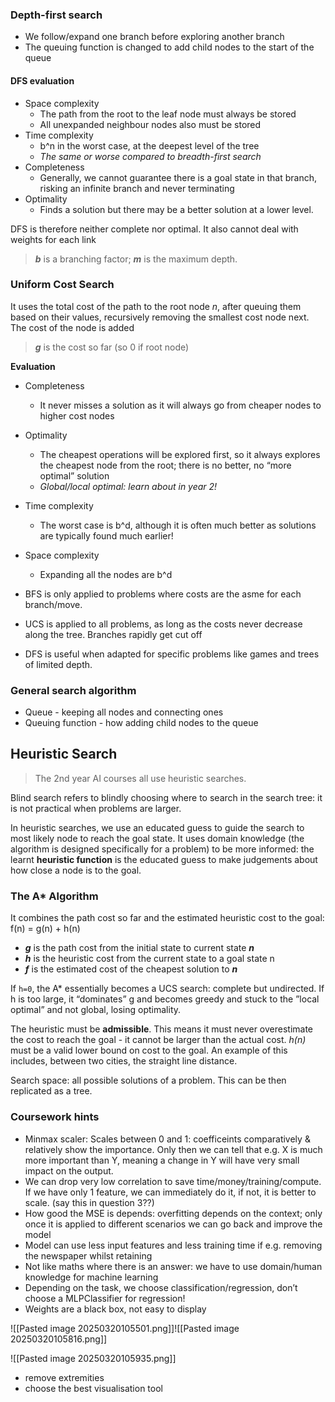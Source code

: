 
### Depth-first search
- We follow/expand one branch before exploring another branch
- The queuing function is changed to add child nodes to the start of the queue


#### DFS evaluation 
- Space complexity
	- The path from the root to the leaf node must always be stored
	- All unexpanded neighbour nodes also must be stored
- Time complexity
	- b^n in the worst case, at the deepest level of the tree
	- *The same or worse compared to breadth-first search*
- Completeness
	- Generally, we cannot guarantee there is a goal state in that branch, risking an infinite branch and never terminating
- Optimality
	- Finds a solution but there may be a better solution at a lower level.

DFS is therefore neither complete nor optimal. It also cannot deal with weights for each link

> ***b*** is a branching factor; ***m*** is the maximum depth.

### Uniform Cost Search
It uses the total cost of the path to the root node *n*, after queuing them based on their values, recursively removing the smallest cost node next. The cost of the node is added 

> ***g*** is the cost so far (so 0 if root node)

**Evaluation**
- Completeness
	- It never misses a solution as it will always go from cheaper nodes to higher cost nodes
- Optimality
	- The cheapest operations will be explored first, so it always explores the cheapest node from the root; there is no better, no “more optimal” solution
	- *Global/local optimal: learn about in year 2!*
- Time complexity
	- The worst case is b^d, although it is often much better as solutions are typically found much earlier! 
- Space complexity
	- Expanding all the nodes are b^d




- BFS is only applied to problems where costs are the asme for each branch/move.
- UCS is applied to all problems, as long as the costs never decrease along the tree. Branches rapidly get cut off 
- DFS is useful when adapted for specific problems like games and trees of limited depth.


### General search algorithm
- Queue - keeping all nodes and connecting ones
- Queuing function - how adding child nodes to the queue

## Heuristic Search
> The 2nd year AI courses all use heuristic searches.


Blind search refers to blindly choosing where to search in the search tree: it is not practical when problems are larger.

In heuristic searches, we use an educated guess to guide the search to most likely node to reach the goal state. It uses domain knowledge (the algorithm is designed specifically for a problem) to be more informed: the learnt **heuristic function** is the educated guess to make judgements about how close a node is to the goal.

### The A* Algorithm
It combines the path cost so far and the estimated heuristic cost to the goal:
f(n) = g(n) + h(n)
- ***g*** is the path cost from the initial state to current state ***n***
- ***h*** is the heuristic cost from the current state to a goal state n
- ***f*** is the estimated cost of the cheapest solution to ***n***

If `h=0`, the A* essentially becomes a UCS search: complete but undirected.
If h is too large, it “dominates” g and becomes greedy and stuck to the ”local optimal” and not global, losing optimality.

The heuristic must be **admissible**. This means it must never overestimate the cost to reach the goal - it cannot be larger than the actual cost. *h(n)* must be a valid lower bound on cost to the goal. An example of this includes, between two cities, the straight line distance.



Search space: all possible solutions of a problem. This can be then replicated as a tree.


### Coursework hints
- Minmax scaler: Scales between 0 and 1: coefficeints comparatively & relatively show the importance. Only then we can tell that e.g. X is much more important than Y, meaning a change in Y will have very small impact on the output. 
- We can drop very low correlation to save time/money/training/compute. If we have only 1 feature, we can immediately do it, if not, it is better to scale. (say this in question 3??)
- How good the MSE is depends: overfitting depends on the context; only once it is applied to different scenarios we can go back and improve the model
- Model can use less input features and less training time if e.g. removing the newspaper whilst retaining
- Not like maths where there is an answer: we have to use domain/human knowledge for machine learning
- Depending on the task, we choose classification/regression, don’t choose a MLPClassifier for regression! 
- Weights are a black box, not easy to display


![[Pasted image 20250320105501.png]]![[Pasted image 20250320105816.png]]



![[Pasted image 20250320105935.png]]
- remove extremities
- choose the best visualisation tool